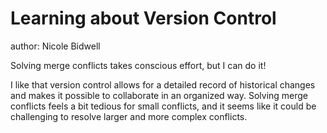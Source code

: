 # Learning about Version Control 
author: Nicole Bidwell 

Solving merge conflicts takes conscious effort, but I can do it!

I like that version control allows for a detailed record of historical changes and makes it possible to collaborate in an organized way. Solving merge conflicts feels a bit tedious for small conflicts, and it seems like it could be challenging to resolve larger and more complex conflicts.